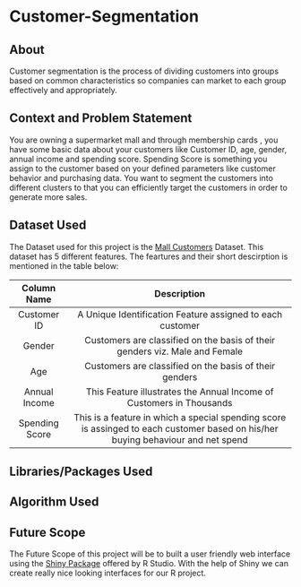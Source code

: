 # Customer-Segmentation

## About


Customer segmentation is the process of dividing customers into groups based on common characteristics so companies can market to each group effectively and appropriately.



## Context and Problem Statement


You are owning a supermarket mall and through membership cards , you have some basic data about your customers like Customer ID, age, gender, annual income and spending score. Spending Score is something you assign to the customer based on your defined parameters like customer behavior and purchasing data. You want to segment the customers into different clusters to that you can efficiently target the customers in order to generate more sales.


## Dataset Used 


The Dataset used for this project is the <a href="https://www.kaggle.com/datasets/vjchoudhary7/customer-segmentation-tutorial-in-python">Mall Customers</a> Dataset. This dataset has 5 different features. The feartures and their short descirption is mentioned in the table below:


   | Column Name     |   Description    |
 |    :----:   |          :-: |
 | Customer ID      | A Unique Identification Feature assigned to each customer  |
| Gender        |   Customers are classified on the basis of their genders viz. Male and Female   |
 | Age |  Customers are classified on the basis of their genders |
 | Annual Income | This Feature illustrates the Annual Income of Customers in Thousands |
 | Spending Score | This is a feature in which a special spending score is assinged to each customer based on his/her buying behaviour and net spend |
 
 

## Libraries/Packages Used

## Algorithm Used 

## Future Scope


The Future Scope of this project will be to built a user friendly web interface using the <a href="https://shiny.rstudio.com/">Shiny Package</a> offered by R Studio. With the help of Shiny we can create really nice looking interfaces for our R project.
